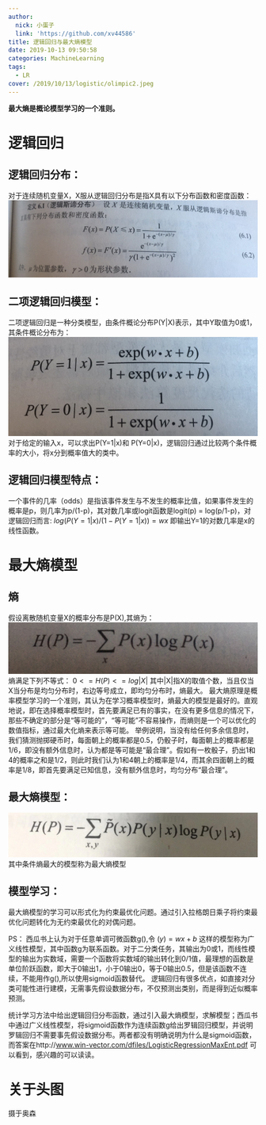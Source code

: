 ```yaml
---
author:
  nick: 小蛋子
  link: 'https://github.com/xv44586'
title: 逻辑回归与最大熵模型
date: 2019-10-13 09:50:58
categories: MachineLearning
tags: 
  - LR
cover: /2019/10/13/logistic/olimpic2.jpeg
---
```


**最大熵是概论模型学习的一个准则。**

<!-- toc -->

# 逻辑回归

## 逻辑回归分布：

对于连续随机变量X，X服从逻辑回归分布是指X具有以下分布函数和密度函数：
![分布函数与密度函数](/2019/10/13/logistic/func.jpeg)
## 二项逻辑回归模型：

二项逻辑回归是一种分类模型，由条件概论分布P(Y|X)表示，其中Y取值为0或1，其条件概论分布为：
![二项逻辑回归条件概率](/2019/10/13/logistic/regression.jpeg)
对于给定的输入x，可以求出P(Y=1|x)和 P(Y=0|x)，逻辑回归通过比较两个条件概率的大小，将x分到概率值大的类中。
## 逻辑回归模型特点：

一个事件的几率（odds）是指该事件发生与不发生的概率比值，如果事件发生的概率是p，则几率为p/(1-p)，其对数几率或logit函数是logit(p) = log(p/1-p)，对逻辑回归而言:
             $log(P(Y=1|x)/(1-P(Y=1|x)) = wx$
即输出Y=1的对数几率是x的线性函数。
# 最大熵模型

## 熵

假设离散随机变量X的概率分布是P(X),其熵为：
![熵](/2019/10/13/logistic/entropy.jpeg)
熵满足下列不等式：
            $0<=H(P)<=log|X|$
其中|X|指X的取值个数，当且仅当X当分布是均匀分布时，右边等号成立，即均匀分布时，熵最大。
最大熵原理是概率模型学习的一个准则，其认为在学习概率模型时，熵最大的模型是最好的。直观地说，即在选择概率模型时，首先要满足已有的事实，在没有更多信息的情况下，那些不确定的部分是“等可能的”，“等可能”不容易操作，而熵则是一个可以优化的数值指标，通过最大化熵来表示等可能。
举例说明，当没有给任何多余信息时，我们猜测抛掷硬币时，每面朝上的概率都是0.5，仍骰子时，每面朝上的概率都是1/6，即没有额外信息时，认为都是等可能是“最合理”。假如有一枚骰子，扔出1和4的概率之和是1/2，则此时我们认为1和4朝上的概率是1/4，而其余四面朝上的概率是1/8，即首先要满足已知信息，没有额外信息时，均匀分布“最合理”。
## 最大熵模型：

![条件熵](/2019/10/13/logistic/p_entropy.jpeg)
其中条件熵最大的模型称为最大熵模型
## 模型学习：

最大熵模型的学习可以形式化为约束最优化问题。通过引入拉格朗日乘子将约束最优化问题转化为无约束最优化的对偶问题。

PS：
西瓜书上认为对于任意单调可微函数g(),令
             $(y) = wx + b$
这样的模型称为广义线性模型，其中函数g为联系函数。对于二分类任务，其输出为0或1，而线性模型的输出为实数域，需要一个函数将实数域的输出转化到0/1值，最理想的函数是单位阶跃函数，即大于0输出1，小于0输出0，等于0输出0.5，但是该函数不连续，不能用作g(),所以使用sigmoid函数替代。
逻辑回归有很多优点，如直接对分类可能性进行建模，无需事先假设数据分布，不仅预测出类别，而是得到近似概率预测。

统计学习方法中给出逻辑回归分布函数，通过引入最大熵模型，求解模型；西瓜书中通过广义线性模型，将sigmoid函数作为连续函数g给出罗辑回归模型，并说明罗辑回归不需要事先假设数据分布。两者都没有明确说明为什么是sigmoid函数，而答案在http://www.win-vector.com/dfiles/LogisticRegressionMaxEnt.pdf 可以看到，感兴趣的可以读读。

# 关于头图

摄于奥森
